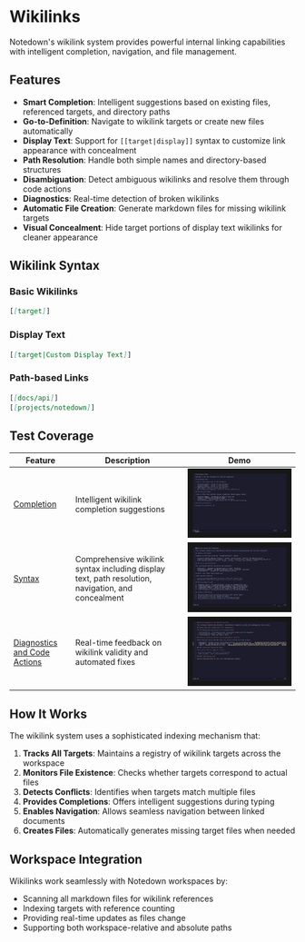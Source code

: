# Wikilinks

Notedown's wikilink system provides powerful internal linking capabilities with intelligent completion, navigation, and file management.

## Features

- **Smart Completion**: Intelligent suggestions based on existing files, referenced targets, and directory paths
- **Go-to-Definition**: Navigate to wikilink targets or create new files automatically
- **Display Text**: Support for `[[target|display]]` syntax to customize link appearance with concealment
- **Path Resolution**: Handle both simple names and directory-based structures
- **Disambiguation**: Detect ambiguous wikilinks and resolve them through code actions
- **Diagnostics**: Real-time detection of broken wikilinks
- **Automatic File Creation**: Generate markdown files for missing wikilink targets
- **Visual Concealment**: Hide target portions of display text wikilinks for cleaner appearance

## Wikilink Syntax

### Basic Wikilinks
```markdown
[[target]]
```

### Display Text
```markdown
[[target|Custom Display Text]]
```

### Path-based Links
```markdown
[[docs/api]]
[[projects/notedown]]
```

## Test Coverage

| Feature | Description | Demo |
|---------|-------------|------|
| [Completion](./completion/) | Intelligent wikilink completion suggestions | ![](./completion/demo.gif) |
| [Syntax](./syntax/) | Comprehensive wikilink syntax including display text, path resolution, navigation, and concealment | ![](./syntax/demo.gif) |
| [Diagnostics and Code Actions](./diagnostics-and-code-actions/) | Real-time feedback on wikilink validity and automated fixes | ![](./diagnostics-and-code-actions/demo.gif) |

## How It Works

The wikilink system uses a sophisticated indexing mechanism that:

1. **Tracks All Targets**: Maintains a registry of wikilink targets across the workspace
2. **Monitors File Existence**: Checks whether targets correspond to actual files
3. **Detects Conflicts**: Identifies when targets match multiple files
4. **Provides Completions**: Offers intelligent suggestions during typing
5. **Enables Navigation**: Allows seamless navigation between linked documents
6. **Creates Files**: Automatically generates missing target files when needed

## Workspace Integration

Wikilinks work seamlessly with Notedown workspaces by:
- Scanning all markdown files for wikilink references
- Indexing targets with reference counting
- Providing real-time updates as files change
- Supporting both workspace-relative and absolute paths